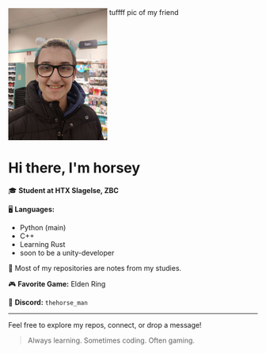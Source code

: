<img src="https://github.com/ahedhorsey/ahedhorsey/blob/main/IMG_20240117_123207.gif" width="200" align="top" />
tuffff pic of my friend

# Hi there, I'm horsey 

🎓 **Student at HTX Slagelse, ZBC**

🖥️ **Languages:**  
- Python (main)  
- C++  
- Learning Rust
- soon to be a unity-developer

📝 Most of my repositories are notes from my studies.

🎮 **Favorite Game:** Elden Ring

💬 **Discord:** `thehorse_man`

---

Feel free to explore my repos, connect, or drop a message!

> Always learning. Sometimes coding. Often gaming.
